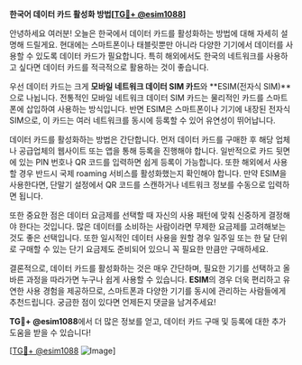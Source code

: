 **한국어 데이터 카드 활성화 방법[[TG💪+ @esim1088](https://t.me/s/esim1088)]**

안녕하세요 여러분! 오늘은 한국에서 데이터 카드를 활성화하는 방법에 대해 자세히 설명해 드릴게요. 현대에는 스마트폰이나 태블릿뿐만 아니라 다양한 기기에서 데이터를 사용할 수 있도록 데이터 카드가 필요합니다. 특히 해외에서도 한국의 네트워크를 사용하고 싶다면 데이터 카드를 적극적으로 활용하는 것이 좋습니다.

우선 데이터 카드는 크게 **모바일 네트워크 데이터 SIM 카드**와 **ESIM(전자식 SIM)**으로 나뉩니다. 전통적인 모바일 네트워크 데이터 SIM 카드는 물리적인 카드를 스마트폰에 삽입하여 사용하는 방식입니다. 반면 ESIM은 스마트폰이나 기기에 내장된 전자식 SIM으로, 이 카드는 여러 네트워크를 동시에 등록할 수 있어 유연성이 뛰어납니다.

데이터 카드를 활성화하는 방법은 간단합니다. 먼저 데이터 카드를 구매한 후 해당 업체나 공급업체의 웹사이트 또는 앱을 통해 등록을 진행해야 합니다. 일반적으로 카드 뒷면에 있는 PIN 번호나 QR 코드를 입력하면 쉽게 등록이 가능합니다. 또한 해외에서 사용할 경우 반드시 국제 roaming 서비스를 활성화했는지 확인해야 합니다. 만약 ESIM을 사용한다면, 단말기 설정에서 QR 코드를 스캔하거나 네트워크 정보를 수동으로 입력하면 됩니다.

또한 중요한 점은 데이터 요금제를 선택할 때 자신의 사용 패턴에 맞춰 신중하게 결정해야 한다는 것입니다. 많은 데이터를 소비하는 사람이라면 무제한 요금제를 고려해보는 것도 좋은 선택입니다. 또한 일시적인 데이터 사용을 원할 경우 일주일 또는 한 달 단위로 구매할 수 있는 단기 요금제도 준비되어 있으니 꼭 필요한 만큼만 구매하세요.

결론적으로, 데이터 카드를 활성화하는 것은 매우 간단하며, 필요한 기기를 선택하고 올바른 과정을 따라가면 누구나 쉽게 사용할 수 있습니다. **ESIM**의 경우 더욱 편리하고 유연한 사용 경험을 제공하므로, 스마트폰과 다양한 기기를 동시에 관리하는 사람들에게 추천드립니다. 궁금한 점이 있다면 언제든지 댓글을 남겨주세요! 

**TG💪+ @esim1088**에서 더 많은 정보를 얻고, 데이터 카드 구매 및 등록에 대한 추가 도움을 받을 수 있습니다! 

[[TG💪+ @esim1088](https://t.me/s/esim1088) ![Image](https://i.postimg.cc/Y0z9fWf4/image.png)]